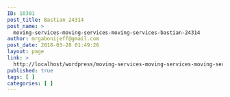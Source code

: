 ```yaml
---
ID: 10301
post_title: Bastian 24314
post_name: >
  moving-services-moving-services-moving-services-bastian-24314
author: mrgabonijeff@gmail.com
post_date: 2018-03-28 01:49:26
layout: page
link: >
  http://localhost/wordpress/moving-services-moving-services-moving-services-bastian-24314/
published: true
tags: [ ]
categories: [ ]
---
```

